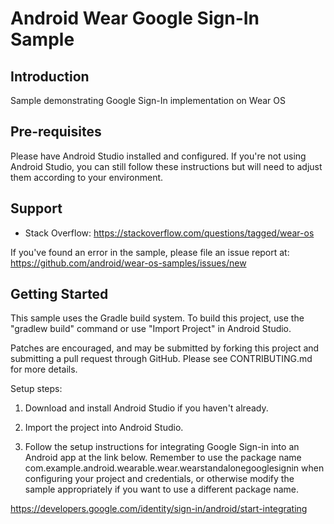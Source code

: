 Android Wear Google Sign-In Sample
===================================

Introduction
------------

Sample demonstrating Google Sign-In implementation on Wear OS

Pre-requisites
--------------

Please have Android Studio installed and configured. If you're not using
Android Studio, you can still follow these instructions but will need to
adjust them according to your environment.

Support
-------

- Stack Overflow: https://stackoverflow.com/questions/tagged/wear-os

If you've found an error in the sample, please file an issue report at:
https://github.com/android/wear-os-samples/issues/new

Getting Started
---------------

This sample uses the Gradle build system. To build this project, use the
"gradlew build" command or use "Import Project" in Android Studio.

Patches are encouraged, and may be submitted by forking this project and
submitting a pull request through GitHub. Please see CONTRIBUTING.md for more details.

Setup steps:

1) Download and install Android Studio if you haven't already.

2) Import the project into Android Studio.

3) Follow the setup instructions for integrating Google Sign-in into an
Android app at the link below. Remember to use the package name
com.example.android.wearable.wear.wearstandalonegooglesignin when configuring your
project and credentials, or otherwise modify the sample appropriately if you want
to use a different package name.

https://developers.google.com/identity/sign-in/android/start-integrating

